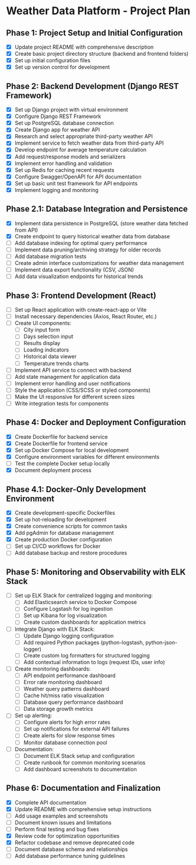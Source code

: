 # Weather Data Platform - Project Plan

## Phase 1: Project Setup and Initial Configuration
- [x] Update project README with comprehensive description
- [x] Create basic project directory structure (backend and frontend folders)
- [x] Set up initial configuration files
- [x] Set up version control for development

## Phase 2: Backend Development (Django REST Framework)
- [x] Set up Django project with virtual environment
- [x] Configure Django REST Framework
- [x] Set up PostgreSQL database connection
- [x] Create Django app for weather API
- [x] Research and select appropriate third-party weather API
- [x] Implement service to fetch weather data from third-party API
- [x] Develop endpoint for average temperature calculation
- [x] Add request/response models and serializers
- [x] Implement error handling and validation
- [x] Set up Redis for caching recent requests
- [x] Configure Swagger/OpenAPI for API documentation
- [x] Set up basic unit test framework for API endpoints
- [x] Implement logging and monitoring

## Phase 2.1: Database Integration and Persistence
- [x] Implement data persistence in PostgreSQL (store weather data fetched from API)
- [x] Create endpoint to query historical weather data from database
- [ ] Add database indexing for optimal query performance
- [ ] Implement data pruning/archiving strategy for older records
- [ ] Add database migration tests
- [ ] Create admin interface customizations for weather data management
- [ ] Implement data export functionality (CSV, JSON)
- [ ] Add data visualization endpoints for historical trends

## Phase 3: Frontend Development (React)
- [ ] Set up React application with create-react-app or Vite
- [ ] Install necessary dependencies (Axios, React Router, etc.)
- [ ] Create UI components:
  - [ ] City input form
  - [ ] Days selection input
  - [ ] Results display
  - [ ] Loading indicators
  - [ ] Historical data viewer
  - [ ] Temperature trends charts
- [ ] Implement API service to connect with backend
- [ ] Add state management for application data
- [ ] Implement error handling and user notifications
- [ ] Style the application (CSS/SCSS or styled components)
- [ ] Make the UI responsive for different screen sizes
- [ ] Write integration tests for components

## Phase 4: Docker and Deployment Configuration
- [x] Create Dockerfile for backend service
- [x] Create Dockerfile for frontend service
- [x] Set up Docker Compose for local development
- [x] Configure environment variables for different environments
- [ ] Test the complete Docker setup locally
- [x] Document deployment process

## Phase 4.1: Docker-Only Development Environment
- [x] Create development-specific Dockerfiles
- [x] Set up hot-reloading for development
- [x] Create convenience scripts for common tasks
- [x] Add pgAdmin for database management
- [x] Create production Docker configuration
- [ ] Set up CI/CD workflows for Docker
- [ ] Add database backup and restore procedures

## Phase 5: Monitoring and Observability with ELK Stack
- [ ] Set up ELK Stack for centralized logging and monitoring:
  - [ ] Add Elasticsearch service to Docker Compose
  - [ ] Configure Logstash for log ingestion
  - [ ] Set up Kibana for log visualization
  - [ ] Create custom dashboards for application metrics
- [ ] Integrate Django with ELK Stack:
  - [ ] Update Django logging configuration
  - [ ] Add required Python packages (python-logstash, python-json-logger)
  - [ ] Create custom log formatters for structured logging
  - [ ] Add contextual information to logs (request IDs, user info)
- [ ] Create monitoring dashboards:
  - [ ] API endpoint performance dashboard
  - [ ] Error rate monitoring dashboard
  - [ ] Weather query patterns dashboard
  - [ ] Cache hit/miss ratio visualization
  - [ ] Database query performance dashboard
  - [ ] Data storage growth metrics
- [ ] Set up alerting:
  - [ ] Configure alerts for high error rates
  - [ ] Set up notifications for external API failures
  - [ ] Create alerts for slow response times
  - [ ] Monitor database connection pool
- [ ] Documentation:
  - [ ] Document ELK Stack setup and configuration
  - [ ] Create runbook for common monitoring scenarios
  - [ ] Add dashboard screenshots to documentation

## Phase 6: Documentation and Finalization
- [x] Complete API documentation
- [x] Update README with comprehensive setup instructions
- [ ] Add usage examples and screenshots
- [ ] Document known issues and limitations
- [ ] Perform final testing and bug fixes
- [x] Review code for optimization opportunities
- [x] Refactor codebase and remove deprecated code
- [ ] Document database schema and relationships
- [ ] Add database performance tuning guidelines
